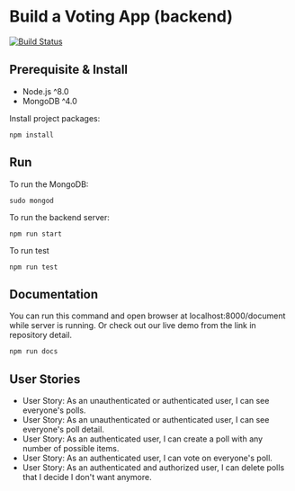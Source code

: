 # Build a Voting App (backend)

[![Build Status](https://cloud.drone.io/api/badges/mikaeloduh/voting-app-fullstack/status.svg)](https://cloud.drone.io/mikaeloduh/voting-app-fullstack)

## Prerequisite & Install

- Node.js ^8.0
- MongoDB ^4.0

Install project packages:

```shell
npm install
```

## Run

To run the MongoDB:

```shell
sudo mongod
```

To run the backend server:

```shell
npm run start
```

To run test

```shell
npm run test
```

## Documentation

You can run this command and open browser at localhost:8000/document while server is running. Or check out our live demo from the link in repository detail.

```shell
npm run docs
```

## User Stories

- User Story: As an unauthenticated or authenticated user, I can see everyone's polls.
- User Story: As an unauthenticated or authenticated user, I can see everyone's poll detail.
- User Story: As an authenticated user, I can create a poll with any number of possible items.
- User Story: As an authenticated user, I can vote on everyone's poll.
- User Story: As an authenticated and authorized user, I can delete polls that I decide I don't want anymore.
